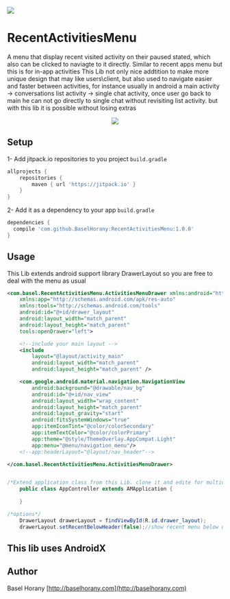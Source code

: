 [![](https://jitpack.io/v/BaselHorany/RecentActivitiesMenu.svg)](https://jitpack.io/#BaselHorany/RecentActivitiesMenu)

# RecentActivitiesMenu
A menu that display recent visited activity on their paused stated, which also can be clicked to naviagte to it directly. Similar to recent apps menu but this is for in-app activities
This Lib not only nice addtition to make more unique design that may like users\client, but also used to navigate easier and faster between activities, for instance usually in android a main activity -> conversations list activity -> single chat activity, once user go back to main he can not go directly to single chat without revisiting list activity. but with this lib it is possible without losing extras


<p align="center">
  <img src="https://github.com/BaselHorany/RecentActivitiesMenu/blob/master/showcase.png?raw=true" />
</p>


## Setup
1- Add jitpack.io repositories to you project `build.gradle`
```groovy 
allprojects {
    repositories {
        maven { url 'https://jitpack.io' }
    }
}
```
2- Add it as a dependency to your app `build.gradle`
```groovy
dependencies {
  compile 'com.github.BaselHorany:RecentActivitiesMenu:1.0.0'
}
```

## Usage
This Lib extends android support library DrawerLayout so you are free to deal with the menu as usual 

```xml
<com.basel.RecentActivitiesMenu.ActivitiesMenuDrawer xmlns:android="http://schemas.android.com/apk/res/android"
    xmlns:app="http://schemas.android.com/apk/res-auto"
    xmlns:tools="http://schemas.android.com/tools"
    android:id="@+id/drawer_layout"
    android:layout_width="match_parent"
    android:layout_height="match_parent"
    tools:openDrawer="left">

    <!--include your main layout -->
    <include
        layout="@layout/activity_main"
        android:layout_width="match_parent"
        android:layout_height="match_parent" />

    <com.google.android.material.navigation.NavigationView
        android:background="@drawable/nav_bg"
        android:id="@+id/nav_view"
        android:layout_width="wrap_content"
        android:layout_height="match_parent"
        android:layout_gravity="start"
        android:fitsSystemWindows="true"
        app:itemIconTint="@color/colorSecondary"
        app:itemTextColor="@color/colorPrimary"
        app:theme="@style/ThemeOverlay.AppCompat.Light"
        app:menu="@menu/navigation_menu"/>
    <!--app:headerLayout="@layout/nav_header"-->

</com.basel.RecentActivitiesMenu.ActivitiesMenuDrawer>
```

```java

/*Extend application class from this Lib. clone it and edite for multidexing*/
    public class AppController extends AMApplication {
       
    }

/*options*/
    DrawerLayout drawerLayout = findViewById(R.id.drawer_layout);
    drawerLayout.setRecentBelowHeader(false);//show recent menu below drawer header if any.

```

## This lib uses AndroidX

## Author
Basel Horany 
[http://baselhorany.com](http://baselhorany.com)

